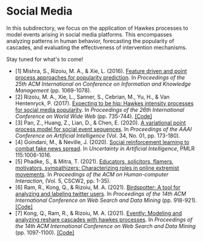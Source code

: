 # Social Media

In this subdirectory, we focus on the application of Hawkes processes to model events arising in social media platforms. This encompasses analyzing patterns in human behavior, forecasting the popularity of cascades, and evaluating the effectiveness of intervention mechanisms.

Stay tuned for what's to come!

- [1] Mishra, S., Rizoiu, M. A., & Xie, L. (2016). [Feature driven and point process approaches for popularity prediction](https://doi.org/10.1145/2983323.2983812). In _Proceedings of the 25th ACM International on Conference on Information and Knowledge Management_ (pp. 1069-1078).
- [2] Rizoiu, M. A., Xie, L., Sanner, S., Cebrian, M., Yu, H., & Van Hentenryck, P. (2017). [Expecting to be hip: Hawkes intensity processes for social media popularity](https://doi.org/10.1145/3038912.3052650). In _Proceedings of the 26th International Conference on World Wide Web_ (pp. 735-744). [\[Code\]](https://github.com/andrei-rizoiu/hip-popularity)
- [3] Pan, Z., Huang, Z., Lian, D., & Chen, E. (2020). [A variational point process model for social event sequences](https://doi.org/10.1609/aaai.v34i01.5348). In _Proceedings of the AAAI Conference on Artificial Intelligence_ (Vol. 34, No. 01, pp. 173-180).
- [4] Goindani, M., & Neville, J. (2020). [Social reinforcement learning to combat fake news spread](https://proceedings.mlr.press/v115/goindani20a.html). In _Uncertainty in Artificial Intelligence_, PMLR 115:1006-1016.
- [5] Phadke, S., & Mitra, T. (2021). [Educators, solicitors, flamers, motivators, sympathizers: Characterizing roles in online extremist movements](https://doi.org/10.1145/3476051). In _Proceedings of the ACM on Human-computer Interaction_, (Vol. 5, CSCW2, pp. 1-35).
- [6] Ram, R., Kong, Q., & Rizoiu, M. A. (2021). [Birdspotter: A tool for analyzing and labeling twitter users](https://doi.org/10.1145/3437963.3441695). In _Proceedings of the 14th ACM International Conference on Web Search and Data Mining_ (pp. 918-921). [\[Code\]](https://github.com/behavioral-ds/BirdSpotter)
- [7] Kong, Q., Ram, R., & Rizoiu, M. A. (2021). [Evently: Modeling and analyzing reshare cascades with hawkes processes](https://doi.org/10.1145/3437963.3441708). In _Proceedings of the 14th ACM International Conference on Web Search and Data Mining_ (pp. 1097-1100).
[\[Code\]](https://github.com/behavioral-ds/evently)
